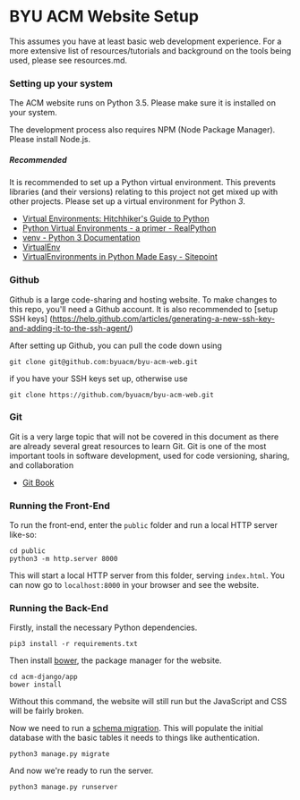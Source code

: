 
# BYU ACM Website Setup

This assumes you have at least basic web development experience. For a more
extensive list of resources/tutorials and background on the tools being used,
please see resources.md.

### Setting up your system
The ACM website runs on Python 3.5. Please make sure it is installed on your
system.

The development process also requires NPM (Node Package Manager). Please install
Node.js.

##### Recommended
It is recommended to set up a Python virtual environment. This prevents
libraries (and their versions) relating to this project not get mixed up with
other projects. Please set up a virtual environment for Python *3*.

- [Virtual Environments: Hitchhiker's Guide to Python](http://docs.python-guide.org/en/latest/dev/virtualenvs/)
- [Python Virtual Environments - a primer - RealPython](https://realpython.com/blog/python/python-virtual-environments-a-primer/)
- [venv - Python 3 Documentation](https://docs.python.org/3/library/venv.html)
- [VirtualEnv](https://virtualenv.pypa.io/en/stable/)
- [VirtualEnvironments in Python Made Easy - Sitepoint](https://www.sitepoint.com/virtual-environments-python-made-easy/)



### Github
Github is a large code-sharing and hosting website. To make changes to this
repo, you'll need a Github account. It is also recommended to [setup SSH keys]
(https://help.github.com/articles/generating-a-new-ssh-key-and-adding-it-to-the-ssh-agent/)

After setting up Github, you can pull the code down using
```
git clone git@github.com:byuacm/byu-acm-web.git
```

if you have your SSH keys set up, otherwise use
```
git clone https://github.com/byuacm/byu-acm-web.git
````


### Git
Git is a very large topic that will not be covered in this document as there
are already several great resources to learn Git. Git is one of the most
important tools in software development, used for code versioning, sharing,
and collaboration

- [Git Book](https://git-scm.com/book/en/v2)


### Running the Front-End
To run the front-end, enter the `public` folder and run a local HTTP server
like-so:
```
cd public
python3 -m http.server 8000
```

This will start a local HTTP server from this folder, serving `index.html`.
You can now go to `localhost:8000` in your browser and see the website.


### Running the Back-End

Firstly, install the necessary Python dependencies.
```
pip3 install -r requirements.txt
```

Then install [bower](https://bower.io/), the package manager for the website.
```
cd acm-django/app
bower install
```
Without this command, the website will still run but the JavaScript and CSS
will be fairly broken.

Now we need to run a [schema migration](https://docs.djangoproject.com/en/1.10/topics/migrations/).
This will populate the initial database with the basic tables it needs to things
like authentication.
```
python3 manage.py migrate
```

And now we're ready to run the server.
```
python3 manage.py runserver
```
